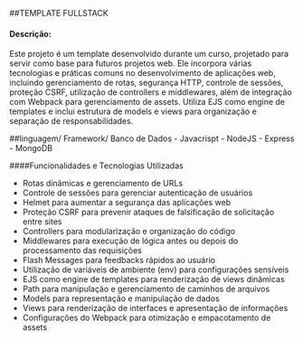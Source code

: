 ##TEMPLATE FULLSTACK

#### Descrição:

Este projeto é um template desenvolvido durante um curso, projetado para servir como base para futuros projetos web. 
Ele incorpora várias tecnologias e práticas comuns no desenvolvimento de aplicações web, incluindo gerenciamento de rotas, 
segurança HTTP, controle de sessões, proteção CSRF, utilização de controllers e middlewares, além de integração com Webpack para gerenciamento de assets. 
Utiliza EJS como engine de templates e inclui estrutura de models e views para organização e separação de responsabilidades.

##linguagem/ Framework/ Banco de Dados
        - Javacrispt 
        - NodeJS
        - Express
        - MongoDB
        

####Funcionalidades e Tecnologias Utilizadas

- Rotas dinâmicas e gerenciamento de URLs
- Controle de sessões para gerenciar autenticação de usuários
- Helmet para aumentar a segurança das aplicações web
- Proteção CSRF para prevenir ataques de falsificação de solicitação entre sites
- Controllers para modularização e organização do código
- Middlewares para execução de lógica antes ou depois do processamento das requisições
- Flash Messages para feedbacks rápidos ao usuário
- Utilização de variáveis de ambiente (env) para configurações sensíveis
- EJS como engine de templates para renderização de views dinâmicas
- Path para manipulação e gerenciamento de caminhos de arquivos
- Models para representação e manipulação de dados
- Views para renderização de interfaces e apresentação de informações
- Configurações do Webpack para otimização e empacotamento de assets

